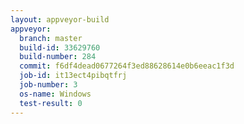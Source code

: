 ```yaml
---
layout: appveyor-build
appveyor:
  branch: master
  build-id: 33629760
  build-number: 284
  commit: f6df4dead0677264f3ed88628614e0b6eeac1f3d
  job-id: it13ect4pibqtfrj
  job-number: 3
  os-name: Windows
  test-result: 0
---
```

